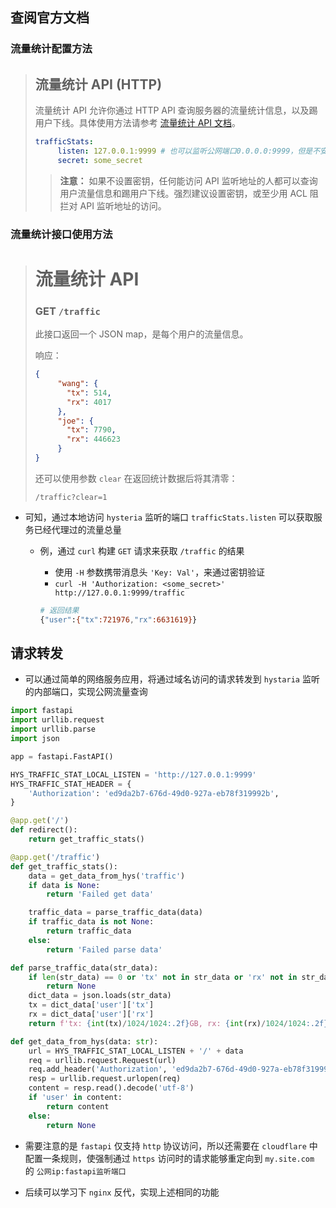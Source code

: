 ## 查阅官方文档

### 流量统计配置方法

>## 流量统计 API (HTTP)
>
>流量统计 API 允许你通过 HTTP API 查询服务器的流量统计信息，以及踢用户下线。具体使用方法请参考 [流量统计 API 文档](https://v2.hysteria.network/zh/docs/advanced/Traffic-Stats-API/)。
>
>```yaml
>trafficStats:
>      listen: 127.0.0.1:9999 # 也可以监听公网端口0.0.0.0:9999，但是不安全，不建议使用
>      secret: some_secret 
>```
>
>> **注意：** 如果不设置密钥，任何能访问 API 监听地址的人都可以查询用户流量信息和踢用户下线。强烈建议设置密钥，或至少用 ACL 阻拦对 API 监听地址的访问。

### 流量统计接口使用方法

># 流量统计 API
>
>### GET `/traffic`
>
>此接口返回一个 JSON map，是每个用户的流量信息。
>
>响应：
>
>```json
>{
>      "wang": {
>        "tx": 514,
>        "rx": 4017
>      },
>      "joe": {
>        "tx": 7790,
>        "rx": 446623
>      }
>}
>```
>
>还可以使用参数 `clear` 在返回统计数据后将其清零：
>
>```
>/traffic?clear=1
>```

- 可知，通过本地访问 `hysteria` 监听的端口 `trafficStats.listen` 可以获取服务已经代理过的流量总量

  - 例，通过 `curl` 构建 `GET` 请求来获取 `/traffic` 的结果

    - 使用 `-H` 参数携带消息头 `'Key: Val'`，来通过密钥验证
    - `curl -H 'Authorization: <some_secret>' http://127.0.0.1:9999/traffic`

    ```bash
    # 返回结果
    {"user":{"tx":721976,"rx":6631619}}
    ```

## 请求转发

- 可以通过简单的网络服务应用，将通过域名访问的请求转发到 `hystaria` 监听的内部端口，实现公网流量查询

```python
import fastapi
import urllib.request
import urllib.parse
import json

app = fastapi.FastAPI()

HYS_TRAFFIC_STAT_LOCAL_LISTEN = 'http://127.0.0.1:9999'
HYS_TRAFFIC_STAT_HEADER = {
    'Authorization': 'ed9da2b7-676d-49d0-927a-eb78f319992b',
}

@app.get('/')
def redirect():
    return get_traffic_stats()

@app.get('/traffic')
def get_traffic_stats():
    data = get_data_from_hys('traffic')
    if data is None:
        return 'Failed get data'

    traffic_data = parse_traffic_data(data)
    if traffic_data is not None:
        return traffic_data
    else:
        return 'Failed parse data'

def parse_traffic_data(str_data):
    if len(str_data) == 0 or 'tx' not in str_data or 'rx' not in str_data:
        return None
    dict_data = json.loads(str_data)
    tx = dict_data['user']['tx']
    rx = dict_data['user']['rx']
    return f'tx: {int(tx)/1024/1024:.2f}GB, rx: {int(rx)/1024/1024:.2f}GB'

def get_data_from_hys(data: str):
    url = HYS_TRAFFIC_STAT_LOCAL_LISTEN + '/' + data
    req = urllib.request.Request(url)
    req.add_header('Authorization', 'ed9da2b7-676d-49d0-927a-eb78f319992b')
    resp = urllib.request.urlopen(req)
    content = resp.read().decode('utf-8')
    if 'user' in content:
        return content
    else:
        return None
```

- 需要注意的是 `fastapi` 仅支持 `http` 协议访问，所以还需要在 `cloudflare` 中配置一条规则，使强制通过 `https` 访问时的请求能够重定向到 `my.site.com` 的 `公网ip:fastapi监听端口`

- 后续可以学习下 `nginx` 反代，实现上述相同的功能
